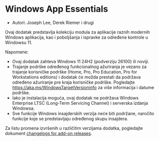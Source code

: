 # Windows App Essentials #

* Autori: Joseph Lee, Derek Riemer i drugi

Ovaj dodatak predstavlja kolekciju modula za aplikacije raznih modernih
Windows aplikacija, kao i poboljšanja i ispravke za određene kontrole u
Windowsu 11.

Napomene:

* Ovaj dodatak zahteva Windows 11 24H2 (podverziju 26100) ili noviji.
* Trajanje podrške određenog funkcionalnog ažuriranja je vezano za trajanje
  korisničke podrške (Home, Pro, Pro Education, Pro for Workstations
  editions) i dodatak će možda prestati da podržava određeno ažuriranje pre
  kraja korisničke podrške. Pogledajte
  <https://aka.ms/WindowsTargetVersioninfo> za više informacija i datume
  podrške.
* Iako je instalacija moguća, ovaj dodatak ne podržava Windows Enterprise
  LTSC (Long-Term Servicing Channel) i serverska izdanja Windowsa.
* Sve funkcije Windows insajderskih verzija neće biti podržane, naročito
  funkcije koje se predstavljaju određenog skupu insajdera.

Za listu promena izvršenih u različitim verzijama dodatka, pogledajte
dokument [changelogs for add-on releases][1].

[1]: https://github.com/josephsl/wintenapps/blob/main/changes.md
